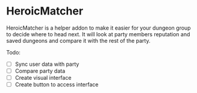 # HeroicMatcher
HeroicMatcher is a helper addon to make it easier for your dungeon group to decide where to head next. It will look at party members reputation and saved dungeons and compare it with the rest of the party.

Todo:
- [ ] Sync user data with party
- [ ] Compare party data
- [ ] Create visual interface
- [ ] Create button to access interface
